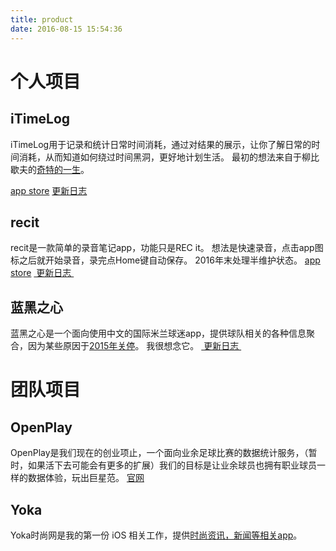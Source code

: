 ```yaml
---
title: product
date: 2016-08-15 15:54:36
---
```

# 个人项目
## iTimeLog
iTimeLog用于记录和统计日常时间消耗，通过对结果的展示，让你了解日常的时间消耗，从而知道如何绕过时间黑洞，更好地计划生活。
最初的想法来自于柳比歇夫的[奇特的一生][1]。

[app store][2]
[更新日志][3]

## recit
recit是一款简单的录音笔记app，功能只是REC it。
想法是快速录音，点击app图标之后就开始录音，录完点Home键自动保存。
2016年末处理半维护状态。
[app store][4]
[ 更新日志 ][5]

## 蓝黑之心
蓝黑之心是一个面向使用中文的国际米兰球迷app，提供球队相关的各种信息聚合，因为某些原因于[2015年关停][6]。
我很想念它。
[ 更新日志 ][7]
# 团队项目
## OpenPlay
OpenPlay是我们现在的创业项止，一个面向业余足球比赛的数据统计服务，（暂时，如果活下去可能会有更多的扩展）我们的目标是让业余球员也拥有职业球员一样的数据体验，玩出巨星范。
[官网][8]
## Yoka
Yoka时尚网是我的第一份 iOS 相关工作，提供[时尚资讯，新闻等相关app][9]。

[1]:	https://www.amazon.cn/%E5%A5%87%E7%89%B9%E7%9A%84%E4%B8%80%E7%94%9F-%E6%A0%BC%E5%88%97%E5%AE%81/dp/B00OUQ6DKQ/ref=sr_1_1?s=digital-text&ie=UTF8&qid=1480696674&sr=1-1&keywords=%E6%9F%B3%E6%AF%94%E6%AD%87%E5%A4%AB "《奇特的一生》"
[2]:	https://itunes.apple.com/cn/app/itimelog-ni-de-shi-jian-ji-lu/id423263073?mt=8
[3]:	http://laihj.me/tags/iTimeLog/
[4]:	https://itunes.apple.com/cn/app/recit-yi-jian-lu-yin/id600773786?mt=8
[5]:	http://laihj.me/tags/recit/
[6]:	http://laihj.me/2016/08/16/2016-08-16-neraoneyear/
[7]:	http://laihj.me/tags/%E8%93%9D%E9%BB%91%E4%B9%8B%E5%BF%83/
[8]:	https://openplay.com
[9]:	http://www.yoka.com
